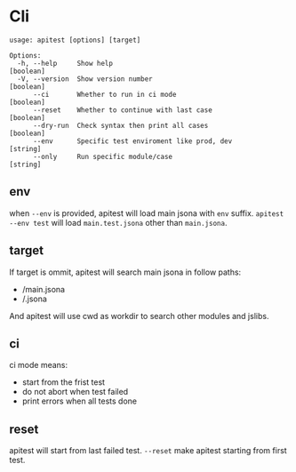 # Cli

```
usage: apitest [options] [target]

Options:
  -h, --help     Show help                                             [boolean]
  -V, --version  Show version number                                   [boolean]
      --ci       Whether to run in ci mode                             [boolean]
      --reset    Whether to continue with last case                    [boolean]
      --dry-run  Check syntax then print all cases                     [boolean]
      --env      Specific test enviroment like prod, dev                [string]
      --only     Run specific module/case                               [string]
```

## env

when `--env` is provided, apitest will load main jsona with `env` suffix.
`apitest --env test` will load `main.test.jsona` other than `main.jsona`.

## target

If target is ommit, apitest will search main jsona in follow paths:
- <cwd>/main.jsona
- <cwd>/<basename>.jsona

And apitest will use cwd as workdir to search other modules and jslibs.


## ci 

ci mode means:
- start from the frist test
- do not abort when test failed
- print errors when all tests done

## reset

apitest will start from last failed test. `--reset` make apitest starting from first test.
